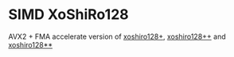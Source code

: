 # SIMD XoShiRo128

AVX2 + FMA accelerate version of [xoshiro128+](https://prng.di.unimi.it/xoshiro128plus.c), [xoshiro128++](https://prng.di.unimi.it/xoshiro128plusplus.c) and [xoshiro128**](https://prng.di.unimi.it/xoshiro128starstar.c)

